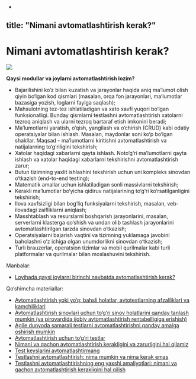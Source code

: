 -
title: "Nimani avtomatlashtirish kerak?"
-

# Nimani avtomatlashtirish kerak?

![](https://lh6.googleusercontent.com/yDbU5SIioPOuXUCODDzKU\_bID9PTPggk12UDYTBN9UTdP02fGiaKqbV5YL0KgWbnz-HLpzLQje\_5ROaA1t0GHhrappPZZOQxvABAQaAHMhllGxmPmRFnMlT\_j\_R0OhVDoubluW70)

**Qaysi modullar va joylarni avtomatlashtirish lozim?**

* Bajarilishini ko‘z bilan kuzatish va jarayonlar haqida aniq ma’lumot olish qiyin bo‘lgan kod qismlari (masalan, orqa fon jarayonlari, ma’lumotlar bazasiga yozish, loglarni faylga saqlash);
* Mahsulotning tez-tez ishlatiladigan va xato xavfi yuqori bo‘lgan funksionalligi. Bunday qismlarni testlashni avtomatlashtirish xatolarni tezroq aniqlash va ularni tezroq bartaraf etish imkonini beradi;
* Ma’lumotlarni yaratish, o‘qish, yangilash va o‘chirish (CRUD) kabi odatiy operatsiyalar bilan ishlash. Masalan, maydonlar soni ko‘p bo‘lgan shakllar. Maqsad - ma’lumotlarni kiritishni avtomatlashtirish va natijalarning to‘g‘riligini tekshirish;
* Xatolar haqidagi xabarlarni qayta ishlash. Noto‘g‘ri ma’lumotlarni qayta ishlash va xatolar haqidagi xabarlarni tekshirishni avtomatlashtirish zarur;
* Butun tizimning yaxlit ishlashini tekshirish uchun uni kompleks sinovdan o‘tkazish (end-to-end testing);
* Matematik amallar uchun ishlatiladigan sonli massivlarni tekshirish;
* Kerakli ma’lumotlar bo‘yicha qidiruv natijalarining to‘g‘ri ko‘rsatilganligini tekshirish;
* Ilova xavfsizligi bilan bog‘liq funksiyalarni tekshirish, masalan, veb-ilovadagi zaifliklarni aniqlash;
* Masshtablash va resurslarni boshqarish jarayonlarini, masalan, serverlarni klasterga qo‘shish va undan olib tashlash jarayonlarini avtomatlashtirilgan tarzda sinovdan o‘tkazish;
* Operatsiyalarni bajarish vaqtini va tizimning yuklamaga javobini baholashni o‘z ichiga olgan unumdorlikni sinovdan o‘tkazish;
* Turli brauzerlar, operatsion tizimlar va mobil qurilmalar kabi turli platformalar va qurilmalar bilan moslashuvini tekshirish.

Manbalar:

* [Loyihada qaysi joylarni birinchi navbatda avtomatlashtirish kerak?](https://software-testing.org/automation-testing/kakie-mesta-v-proekte-nuzhno-avtomatizirovat-v-pervuyu-ochered.html)

Qo‘shimcha materiallar:

* [Avtomatlashtirish yoki yo‘q: bahsli holatlar, avtotestlarning afzalliklari va kamchiliklari](https://habr.com/ru/post/653721/)
* [Avtomatlashtirish sinovlari uchun to‘g‘ri sinov holatlarini qanday tanlash mumkin (va pirovardida ijobiy avtomatlashtirish rentabelligiga erishish)](https://www.softwaretestinghelp.com/manual-to-automation-testing-process-challenges/)
* [Agile dunyoda samarali testlarni avtomatlashtirishni qanday amalga oshirish mumkin](https://www.softwaretestinghelp.com/automation-in-agile-world/)
* [Avtomatlashtirish uchun to‘g‘ri testlar](https://www.softwaretestinghelp.com/automation-testing-tutorial-1/#:\~:text=to%20strategize%20automation.-,Right%20Tests%20for%20Automation,-The%20best%20way)
* [Nimani va qachon avtomatlashtirish kerakligini va zarurligini hal qilamiz](https://testengineer.ru/reshaem-chto-i-kogda-avtomatizirovat/)
* [Test keyslarini avtomatlashtirmang](https://habr.com/ru/post/652499/)
* [Testlashni avtomatlashtirish: nima mumkin va nima kerak emas](https://cleverics.ru/digital/2021/01/sw-testing-automation/)
* [Testlashni avtomatlashtirishning eng yaxshi amaliyotlari: nimani va qachon avtomatlashtirish kerakligini hal qilish](https://telegra.ph/Luchshie-praktiki-avtomatizacii-testirovaniya-reshenie-chto-i-kogda-avtomatizirovat-05-06)